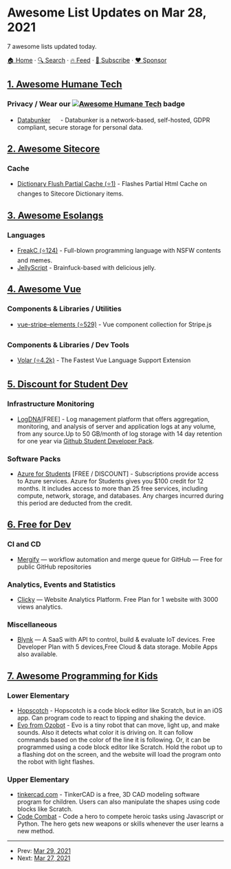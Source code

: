 # Awesome List Updates on Mar 28, 2021

7 awesome lists updated today.

[🏠 Home](/README.md) · [🔍 Search](https://www.trackawesomelist.com/search/) · [🔥 Feed](https://www.trackawesomelist.com/rss.xml) · [📮 Subscribe](https://trackawesomelist.us17.list-manage.com/subscribe?u=d2f0117aa829c83a63ec63c2f&id=36a103854c) · [❤️  Sponsor](https://github.com/sponsors/theowenyoung)



## [1. Awesome Humane Tech](/content/humanetech-community/awesome-humane-tech/README.md)

### Privacy / Wear our   [![Awesome Humane Tech](https://raw.githubusercontent.com/humanetech-community/awesome-humane-tech/main/humane-tech-badge.svg?sanitize=true)](https://github.com/humanetech-community/awesome-humane-tech)   badge

*   [Databunker](https://databunker.org/) [<img src="https://raw.githubusercontent.com/humanetech-community/awesome-humane-tech/main/logo/github.svg?sanitize=true" width="16"/>](https://github.com/securitybunker/databunker) - Databunker is a network-based, self-hosted, GDPR compliant, secure storage for personal data.

## [2. Awesome Sitecore](/content/MartinMiles/awesome-sitecore/README.md)

### Cache

*   [Dictionary Flush Partial Cache (⭐1)](https://github.com/jbluemink/DictionaryFlushPartialCache) - Flashes Partial Html Cache on changes to Sitecore Dictionary items.

## [3. Awesome Esolangs](/content/angrykoala/awesome-esolangs/README.md)

### Languages

*   [FreakC (⭐124)](https://github.com/FreakC-Foundation/FreakC) - Full-blown programming language with NSFW contents and memes.
*   [JellyScript](https://github.com/nguyenphuminh/Jellyscript) - Brainfuck-based with delicious jelly.

## [4. Awesome Vue](/content/vuejs/awesome-vue/README.md)

### Components & Libraries / Utilities

*   [vue-stripe-elements (⭐529)](https://github.com/ectoflow/vue-stripe-elements) - Vue component collection for Stripe.js

### Components & Libraries / Dev Tools

*   [Volar (⭐4.2k)](https://github.com/johnsoncodehk/volar) - The Fastest Vue Language Support Extension

## [5. Discount for Student Dev](/content/AchoArnold/discount-for-student-dev/README.md)

### Infrastructure Monitoring

*   [LogDNA](https://www.logdna.com/blog/get-a-free-logdna-account-in-the-github-student-developer-pack)\[FREE] - Log management platform that offers aggregation, monitoring, and analysis of server and application logs at any volume, from any source.Up to 50 GB/month of log storage with 14 day retention for one year via [Github Student Developer Pack](https://education.github.com/pack).

### Software Packs

*   [Azure for Students](https://azureforeducation.microsoft.com/en-us/Institutions) \[FREE / DISCOUNT] - Subscriptions provide access to Azure services. Azure for Students gives you $100 credit for 12 months. It includes access to more than 25 free services, including compute, network, storage, and databases. Any charges incurred during this period are deducted from the credit.

## [6. Free for Dev](/content/ripienaar/free-for-dev/README.md)

### CI and CD

*   [Mergify](https://mergify.io) — workflow automation and merge queue for GitHub — Free for public GitHub repositories

### Analytics, Events and Statistics

*   [Clicky](https://clicky.com) — Website Analytics Platform. Free Plan for 1 website with 3000 views analytics.

### Miscellaneous

*   [Blynk](https://blynk.io) — A SaaS with API to control, build & evaluate IoT devices. Free Developer Plan with 5 devices,Free Cloud & data storage. Mobile Apps also available.

## [7. Awesome Programming for Kids](/content/HollyAdele/awesome-programming-for-kids/README.md)

### Lower Elementary

*   [Hopscotch](https://www.gethopscotch.com/) - Hopscotch is a code block editor like Scratch, but in an iOS app. Can program code to react to tipping and shaking the device.
*   [Evo from Ozobot](https://ozoblockly.com/editor?lang=en\&robot=evo\&mode=2) - Evo is a tiny robot that can move, light up, and make sounds. Also it detects what color it is driving on. It can follow commands based on the color of the line it is following. Or, it can be programmed using a code block editor like Scratch. Hold the robot up to a flashing dot on the screen, and the website will load the program onto the robot with light flashes.

### Upper Elementary

*   [tinkercad.com](https://www.tinkercad.com/things?type=codeblocks\&view_mode=default) - TinkerCAD is a free, 3D CAD modeling software program for children. Users can also manipulate the shapes using code blocks like Scratch.
*   [Code Combat](https://codecombat.com/) - Code a hero to compete heroic tasks using Javascript or Python. The hero gets new weapons or skills whenever the user learns a new method.

---

- Prev: [Mar 29, 2021](/content/2021/03/29/README.md)
- Next: [Mar 27, 2021](/content/2021/03/27/README.md)